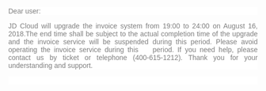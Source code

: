 <p style=";font-size: 14px;font-family: Calibri, sans-serif;text-align: justify;font-variant-numeric: normal;font-variant-east-asian: normal;line-height: normal;white-space: normal;widows: 1;background-color: rgb(255, 255, 255)"><span style="font-family: 微软雅黑, sans-serif; color: rgb(127, 127, 127);">Dear user:</span></p><p style=";font-size: 14px;font-family: Calibri, sans-serif;text-align: justify;font-variant-numeric: normal;font-variant-east-asian: normal;line-height: normal;white-space: normal;widows: 1;background-color: rgb(255, 255, 255)"><span style="font-family: 微软雅黑, sans-serif; color: rgb(127, 127, 127);">JD Cloud will upgrade the invoice system from 19:00 to 24:00 on August 16, 2018.<span style="color: rgb(127, 127, 127); font-family: 微软雅黑, sans-serif; font-size: 14px; text-indent: 28px; background-color: rgb(255, 255, 255);">The end time shall be subject to the actual completion time of the upgrade and </span>the invoice service will be suspended during this period. Please avoid operating the invoice service during this &nbsp; &nbsp;period. If you need help, please contact us by ticket or telephone (400-615-1212). Thank you for your understanding and support. </span></p><p style=";font-size: 14px;font-family: Calibri, sans-serif;text-align: right;font-variant-numeric: normal;font-variant-east-asian: normal;line-height: normal;white-space: normal;widows: 1;background-color: rgb(255, 255, 255)"><br/></p><p><br/></p>